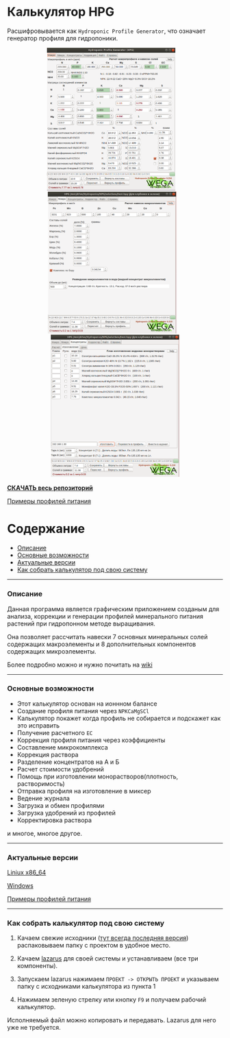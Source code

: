 # Калькулятор HPG

Расшифровывается как `Hydroponic Profile Generator`, что означает генератор профиля для гидропоники.

<div align="center">
<a href="images/calc.png"><img src="images/calc.png" width="300"></a> &emsp; <a href="images/micro.png"><img src="images/micro.png" width="300"></a>&emsp; <a href="images/mono_solutions.png"><img src="images/mono_solutions.png" width="300"></a>
</div>


[**СКАЧАТЬ весь репозиторий**](https://github.com/WEGA-project/WEGA-HPG/archive/refs/heads/master.zip)

[Примеры профилей питания](https://github.com/WEGA-project/wega-hpg/blob/master/examples.zip)

Содержание
=================
<!--ts-->
* [Описание](#overview)
* [Основные возможности](#main_funtions)
* [Актуальные версии](#versions)
* [Как собрать калькулятор под свою систему](#how_to_build)
<!--te-->
---
### Описание <a name="overview"></a>
Данная программа является графическим приложением созданым для анализа, коррекции и генерации профилей минерального питания растений при гидропонном методе выращивания.

Она позволяет рассчитать навески 7 основных минеральных солей содержащих макроэлементы и 8 дополнительных компонентов содержащих микроэлементы.

Более подробно можно и нужно почитать на [wiki](https://github.com/WEGA-project/WEGA-HPG/wiki)

---
### Основные возможности <a name="main_funtions"></a>
* Этот калькулятор основан на ионнном балансе
* Создание профиля питания через `NPKCaMgSCl`
* Калькулятор покажет когда профиль не собирается и подскажет как это исправить
* Получение расчетного `ЕС`
* Коррекция профиля питания через коэффициенты
* Составление микрокомплекса
* Коррекция раствора
* Разделение концентратов на А и Б
* Расчет стоимости удобрений
* Помощь при изготовлении монорастворов(плотность, растворимость)
* Отправка профиля на изготовление в миксер
* Ведение журнала
* Загрузка и обмен профилями
* Загрузка удобрений из профилей
* Корректировка раствора

и многое, многое другое.

---
### Актуальные версии <a name="versions"></a>

[Liniux x86_64](https://github.com/WEGA-project/WEGA-HPG/raw/master/hpg)

[Windows](https://github.com/WEGA-project/WEGA-HPG/raw/master/hpg.exe)

[Примеры профилей питания](https://github.com/WEGA-project/wega-hpg/blob/master/examples.zip)

---
### Как собрать калькулятор под свою систему <a name="how_to_build"></a>
1. Качаем свежие исходники ([тут всегда последняя версия](https://github.com/WEGA-project/WEGA-HPG/archive/master.zip)) распаковываем папку с проектом в удобное место.

2. Качаем [lazarus](https://www.lazarus-ide.org/index.php?page=downloads) для своей системы и устанавливаем (все три компоненты).

3. Запускаем lazarus нажимаем `ПРОЕКТ -> ОТКРЫТЬ ПРОЕКТ` и указываем папку с исходниками калькулятора из пункта 1

4. Нажимаем зеленую стрелку или кнопку `F9` и получаем рабочий калькулятор.

Исполняемый файл можно копировать и передавать. Lazarus для него уже не требуется.
